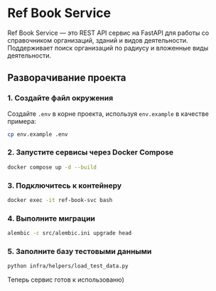 # Ref Book Service

Ref Book Service — это REST API сервис на FastAPI для работы со справочником организаций, зданий и видов деятельности. Поддерживает поиск организаций по радиусу и вложенные виды деятельности.

## Разворачивание проекта

### 1. Создайте файл окружения

Создайте `.env` в корне проекта, используя `env.example` в качестве примера:
```sh
cp env.example .env
```

### 2. Запустите сервисы через Docker Compose
```sh
docker compose up -d --build
```

### 3. Подключитесь к контейнеру
```sh
docker exec -it ref-book-svc bash
```

### 4. Выполните миграции
```sh
alembic -c src/alembic.ini upgrade head
```

### 5. Заполните базу тестовыми данными
```sh
python infra/helpers/load_test_data.py
```

Теперь сервис готов к использованю)

